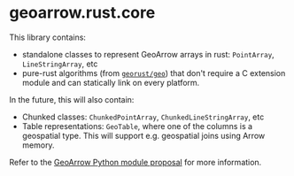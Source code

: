 # geoarrow.rust.core

This library contains:

- standalone classes to represent GeoArrow arrays in rust: `PointArray`, `LineStringArray`, etc
- pure-rust algorithms (from [`georust/geo`](https://github.com/georust/geo)) that don't require a C extension module and can statically link on every platform.

In the future, this will also contain:

- Chunked classes: `ChunkedPointArray`, `ChunkedLineStringArray`, etc
- Table representations: `GeoTable`, where one of the columns is a geospatial type. This will support e.g. geospatial joins using Arrow memory.

Refer to the [GeoArrow Python module proposal](https://github.com/geoarrow/geoarrow-python/issues/38) for more information.
